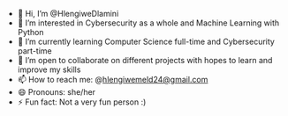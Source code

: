- 👋 Hi, I’m @HlengiweDlamini
- 👀 I’m interested in Cybersecurity as a whole and Machine Learning with Python
- 🌱 I’m currently learning Computer Science full-time and Cybersecurity part-time
- 💞️ I’m open to collaborate on different projects with hopes to learn and improve my skills
- 📫 How to reach me: @hlengiwemeld24@gmail.com
- 😄 Pronouns: she/her
- ⚡ Fun fact: Not a very fun person :)

<!---
HlengiweDlamini/HlengiweDlamini is a ✨ special ✨ repository because its `README.md` (this file) appears on your GitHub profile.
You can click the Preview link to take a look at your changes.
--->
